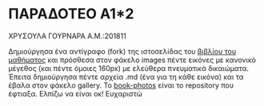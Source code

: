 # **ΠΑΡΑΔΟΤΕΟ Α1*2**

ΧΡΥΣΟΥΛΑ ΓΟΥΡΝΑΡΑ
Α.Μ.:201811

Δημιούργησα ένα αντίγραφο (fork) της ιστοσελίδας του [βιβλίου του μαθήματος](https://github.com/mibook/gr) και πρόσθεσα στον φάκελο images πέντε εικόνες με κανονικό μέγεθος (και πέντε όμοιες 160px) με ελεύθερα πνευματικά δικαιώματα. Έπειτα δημιούργησα πέντε αρχεία .md (ένα για τη κάθε εικόνα) και τα έβαλα στον φάκελο gallery.
Το [book-photos](https://github.com/c18gour/book-photos/tree/201811) είναι το repository που έφτιαξα.
Ελπίζω να είναι οκ!
Ευχαριστώ
